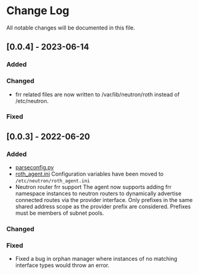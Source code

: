 # Change Log

All notable changes will be documented in this file.

## [0.0.4] - 2023-06-14

### Added

### Changed

- frr related files are now written to /var/lib/neutron/roth instead of /etc/neutron.

### Fixed

## [0.0.3] - 2022-06-20

### Added

- [parseconfig.py](/src/neutron_roth_agent/parseconfig.py)
- [roth_agent.ini](/src/neutron_roth_agent/data/roth_agent.ini)
  Configuration variables have been moved to `/etc/neutron/roth_agent.ini`
- Neutron router frr support
  The agent now supports adding frr namespace instances to neutron routers
  to dynamically advertise connected routes via the provider interface.
  Only prefixes in the same shared address scope as the provider prefix are considered.
  Prefixes must be members of subnet pools.

### Changed

### Fixed

- Fixed a bug in orphan manager where instances of no matching interface types
  would throw an error.
